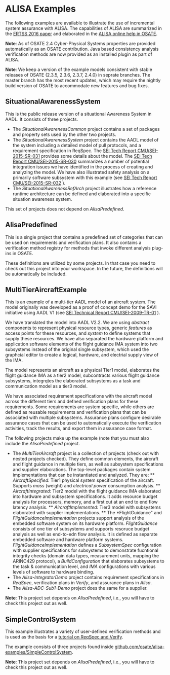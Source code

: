 # ALISA Examples

The following examples are available to illustrate the use of incremental system assurance with ALISA. The capabilities of ALISA are summarized in the [ERTSS 2016 paper](https://www.archives-ouvertes.fr/hal-01289468/document) and elaborated in the [ALISA online help in OSATE](https://rawgit.com/osate/alisa/develop/org.osate.alisa.help/contents/00-Main.html).

**Note**: As of OSATE 2.4 Cyber-Physical Systems properties are provided automatically as an OSATE contribution. Java based consistency analysis verification methods are now provided as an installed plugin as part of ALISA. 

**Note**: We keep a version of the example models consistent with stable releases of OSATE (2.3.5, 2.3.6, 2.3.7, 2.4.0) in seprate branches. The master branch has the most recent updates, which may require the nightly build version of OSATE to accommodate new features and bug fixes.

## SituationalAwarenessSystem
This is the public release version of a situational Awareness System in AADL. It consists of three projects. 

 * The *SituationalAwarenessCommon* project contains a set of packages and property sets used by the other two projects.
 * The *SituationalAwarenessSystem* project contains the AADL model of the system including a detailed model of pull protocols, and a requirement specification in ReqSpec. The [SEI Tech Report CMU/SEI-2015-SR-031](http://resources.sei.cmu.edu/library/asset-view.cfm?assetid=447184) provides some details about the model. The [SEI Tech Report CMU/SEI-2015-SR-030](http://resources.sei.cmu.edu/library/asset-view.cfm?assetid=447176) summarizes a number of potential integration issues we have identified in the process of creating and analyzing the model. We have also illustrated safety analysis on a primarily software subsystem with this example (see [SEI Tech Report CMU/SEI-2015-SR-032](http://resources.sei.cmu.edu/library/asset-view.cfm?assetid=447189) ).
 * The *SituationalAwarenessRefArch* project illustrates how a reference runtime architecture can be defined and elaborated into a specific situation awareness system.

This set of projects does not depend on *AlisaPredefined*.

## AlisaPredefined
This is a single project that contains a predefined set of categories that can be used on requirements and verification plans.
It also contains a verification method registry for methods that invoke different analysis plug-ins in OSATE.

These definitions are utilized by some projects. In that case you need to check out this project into your workspace. In the future, the definitions will be automatically be included.

## MultiTierAircraftExample
This is an example of a multi-tier AADL model of an aircraft system. The model originally was developed as a proof of concept demo for the SAVI initiative using AADL V1 (see [SEI Technical Report CMU/SEI-2009-TR-01](http://resources.sei.cmu.edu/asset_files/technicalreport/2009_005_001_435167.pdf) ).

We have translated the model into AADL V2.2. We are using *abstract* components to represent physical resource types, generic *features* as access points for these resources, and *system* to define systems that supply these resources. We have also separated the hardware platform and application software elements of the flight guidance IMA system into two subsystems instead of the original single subsystem, which used the graphcial editor to create a logical, hardware, and electrial supply view of the IMA.

The model represents an aircraft as a physical Tier1 model, elaborates the flight guidance IMA as a tier2 model, subcontracts various flight guidance subsystems, integrqtes the elaborated subsystems as a task and communication model as a tier3 model.

We have associated requirement specifications with the aircraft model across the different tiers and defned verification plans for these requirements. Some requirements are system specific, while others are defined as reusable requirements and verification plans that can be associated with multiple subsystems. Assurance plans configure desirable assurance cases that can be used to automatically execute the verification activities, track the results, and export them in assurance case format.

The following projects make up the example (note that you must also include the *AlisaPredefined* project.

* The *MultiTierAircraft* project is a collection of projects (check out with nested projects checked). They define common elements, the aircraft and flight guidance in multiple tiers, as well as subsystem specifications and supplier elaborations. The top-level packages contain system implementations that can be instantiated and analyzed. They are:
  ** *AircraftSpecified*: Tier1 physical system specification of the aircraft. Supports *mass* (weight) and *electrical power* consumption analysis.
  ** *AircraftIntegrated*: Tier2 model with the flight guidance IMA elaborated into hardware and subsystem specifications. It adds resource budget analysis for processors, memory, and a first cut at an end to end flow latency analysis.
  ** *AircraftImplemented*: Tier3 model with subsystems elaborated with supplier implementations.
  ** The *FlightGuidance" and *FlightGuidanceImplementation* projects support analysis of the embedded software system on its hardware platform. *FlightGuidance* consists of one tier of subsystems and supports resoruce budget analysis as well as end-to-edn flow analysis. It is defined as separate embedded software and hardware platform systems. *FlightGuidanceImplementation* defines a *SubsystemSpec* configuration with supplier specifications for subsystems to demonstrate fucntional integrity checks (domain data types, measurement units, mapping the ARINC429 protocol), a *BuildConfiguration* that elaborates subsystems to the task & communication level, and *IMA* configurations with various levels of software to hardware binding.
* The *Alisa-IntegratorDemo* project contains requirement specifications in *ReqSpec*, verification plans in *Verify*, and assurance plans in *Alisa*. 
* The *Alisa-ADC-Sub1-Demo* project does the same for a supplier. 

**Note**: This project set depends on *AlisaPredefined*, i.e., you will have to check this project out as well.

## SimpleControlSystem

This example illustrates a variety of user-defined verification methods and is used as the basis for a [tutorial on ReqSpec and Verify](https://github.com/osate/alisa-examples/blob/master/Documentation/BasicRequirementSpecificationGuidance.html).

The example consists of three projects found inside [github.com/osate/alisa-examples/SimpleControlSystem](https://github.com/osate/alisa-examples/tree/master/SimpleControlSystem).

**Note**: This project set depends on *AlisaPredefined*, i.e., you will have to check this project out as well.

